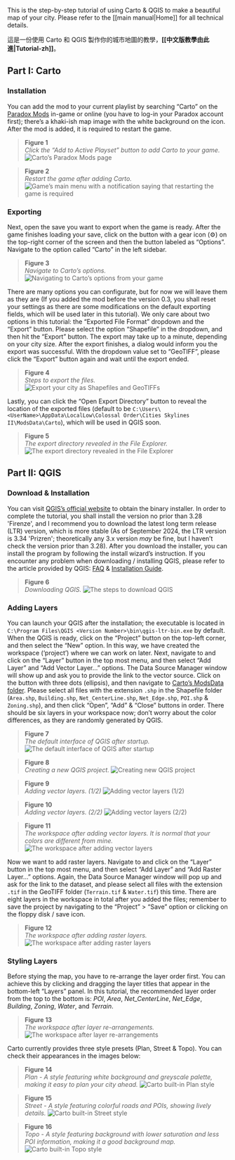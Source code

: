 This is the step-by-step tutorial of using Carto & QGIS to make a beautiful map of your city. Please refer to the [[main manual|Home]] for all technical details.

這是一份使用 Carto 和 QGIS 製作你的城市地圖的教學，**[[中文版教學由此進|Tutorial-zh]]**。

## Part I: Carto

### Installation

You can add the mod to your current playlist by searching “Carto” on the [Paradox Mods](https://mods.paradoxplaza.com/mods/87428/Windows) in-game or online (you have to log-in your Paradox account first); there’s a khaki-ish map image with the white background on the icon. After the mod is added, it is required to restart the game.

> **Figure 1** <br />
> *Click the “Add to Active Playset” button to add Carto to your game.*<a id="Figure1"></a>
> ![Carto’s Paradox Mods page](src/Tutorial-PDX-Mods.png)

> **Figure 2** <br />
> *Restart the game after adding Carto.*<a id="Figure2"></a>
> ![Game’s main menu with a notification saying that restarting the game is required](src/Tutorial-RestartGame.png)

### Exporting

Next, open the save you want to export when the game is ready. After the game finishes loading your save, click on the button with a gear icon (⚙️) on the top-right corner of the screen and then the button labeled as “Options”. Navigate to the option called “Carto” in the left sidebar.

> **Figure 3** <br />
> *Navigate to Carto’s options.*<a id="Figure3"></a>
> ![Navigating to Carto’s options from your game](src/Tutorial-LoadedPauseMenu.png)

There are many options you can configurate, but for now we will leave them as they are (If you added the mod before the version 0.3, you shall reset your settings as there are some modifications on the default exporting fields, which will be used later in this tutorial). We only care about two options in this tutorial: the “Exported File Format” dropdown and the “Export” button. Please select the option “Shapefile” in the dropdown, and then hit the “Export” button. The export may take up to a minute, depending on your city size. After the export finishes, a dialog would inform you the export was successful. With the dropdown value set to “GeoTIFF”, please click the “Export” button again and wait until the export ended.

> **Figure 4** <br />
> *Steps to export the files.*<a id="Figure4"></a>
> ![Export your city as Shapefiles and GeoTIFFs](src/Tutorial-Export.png)

Lastly, you can click the “Open Export Directory” button to reveal the location of the exported files (default to be `C:\Users\<UserName>\AppData\LocalLow\Colossal Order\Cities Skylines II\ModsData\Carto`), which will be used in QGIS soon.

> **Figure 5** <br />
> *The export directory revealed in the File Explorer.*<a id="Figure5"></a>
> ![The export directory revealed in the File Explorer](src/Tutorial-Files.png)

## Part II: QGIS

### Download & Installation

You can visit [QGIS’s official website](https://www.qgis.org/) to obtain the binary installer. In order to complete the tutorial, you shall install the version no prior than 3.28 'Firenze', and I recommend you to download the latest long term release (LTR) version, which is more stable (As of September 2024, the LTR version is 3.34 'Prizren'; theoretically any 3.x version *may* be fine, but I haven’t check the version prior than 3.28). After you download the installer, you can install the program by following the install wizard’s instruction. If you encounter any problem when downloading / installing QGIS, please refer to the article provided by QGIS: [FAQ](https://www.qgis.org/resources/support/faq/) & [Installation Guide](https://www.qgis.org/resources/installation-guide/).

> **Figure 6** <br />
> *Downloading QGIS.*<a id="Figure6"></a>
> ![The steps to download QGIS](src/Tutorial-QGISDownload.png)

### Adding Layers

You can launch your QGIS after the installation; the executable is located in `C:\Program Files\QGIS <Version Number>\bin\qgis-ltr-bin.exe` by default. When the QGIS is ready, click on the “Project” button on the top-left corner, and then select the “New” option. In this way, we have created the workspace (‘project’) where we can work on later. Next, navigate to and click on the “Layer” button in the top most menu, and then select “Add Layer” and “Add Vector Layer...” options. The Data Source Manager window will show up and ask you to provide the link to the vector source. Click on the button with three dots (ellipsis), and then navigate to [Carto’s ModsData folder](#Figure5). Please select all files with the extension `.shp` in the Shapefile folder (`Area.shp`, `Building.shp`, `Net_CenterLine.shp`, `Net_Edge.shp`, `POI.shp` & `Zoning.shp`), and then click “Open”, “Add” & “Close” buttons in order. There should be six layers in your workspace now; don’t worry about the color differences, as they are randomly generated by QGIS.

> **Figure 7** <br />
> *The default interface of QGIS after startup.*<a id="Figure7"></a>
> ![The default interface of QGIS after startup](src/Tutorial-QGISDefault.png)

> **Figure 8** <br />
> *Creating a new QGIS project.*<a id="Figure8"></a>
> ![Creating new QGIS project](src/Tutorial-QGISNewProject.png)

> **Figure 9** <br />
> *Adding vector layers. (1/2)*<a id="Figure9"></a>
> ![Adding vector layers (1/2)](src/Tutorial-QGISAddVectorA.png)

> **Figure 10** <br />
> *Adding vector layers. (2/2)*<a id="Figure10"></a>
> ![Adding vector layers (2/2)](src/Tutorial-QGISAddVectorB.png)

> **Figure 11** <br />
> *The workspace after adding vector layers. It is normal that your colors are different from mine.*<a id="Figure11"></a>
> ![The workspace after adding vector layers](src/Tutorial-QGISAddVectorFinish.png)

Now we want to add raster layers. Navigate to and click on the “Layer” button in the top most menu, and then select “Add Layer” and “Add Raster Layer...” options. Again, the Data Source Manager window will pop up and ask for the link to the dataset, and please select all files with the extension `.tif` in the GeoTIFF folder (`Terrain.tif` & `Water.tif`) this time. There are eight layers in the workspace in total after you added the files; remember to save the project by navigating to the “Project” > “Save” option or clicking on the floppy disk / save icon.

> **Figure 12** <br />
> *The workspace after adding raster layers.*<a id="Figure12"></a>
> ![The workspace after adding raster layers](src/Tutorial-QGISAddRasterFinish.png)

### Styling Layers

Before stying the map, you have to re-arrange the layer order first. You can achieve this by clicking and dragging the layer titles that appear in the bottom-left “Layers” panel. In this tutorial, the recommended layer order from the top to the bottom is: *POI*, *Area*, *Net_CenterLine*, *Net_Edge*, *Building*, *Zoning*, *Water*, and *Terrain*.

> **Figure 13** <br />
> *The workspace after layer re-arrangements.*<a id="Figure13"></a>
> ![The workspace after layer re-arrangements](src/Tutorial-QGISLayerOrder.png)

Carto currently provides three style presets (Plan, Street & Topo). You can check their appearances in the images below:

> **Figure 14** <br />
> *Plan - A style featuring white background and greyscale palette, making it easy to plan your city ahead.*<a id="Figure14"></a>
> ![Carto built-in Plan style](src/Tutorial-QGISStylePlan.png)

> **Figure 15** <br />
> *Street - A style featuring colorful roads and POIs, showing lively details.*<a id="Figure15"></a>
> ![Carto built-in Street style](src/Tutorial-QGISStyleStreet.png)

> **Figure 16** <br />
> *Topo - A style featuring background with lower saturation and less POI information, making it a good background map.*<a id="Figure16"></a>
> ![Carto built-in Topo style](src/Tutorial-QGISStyleTopo.png)

